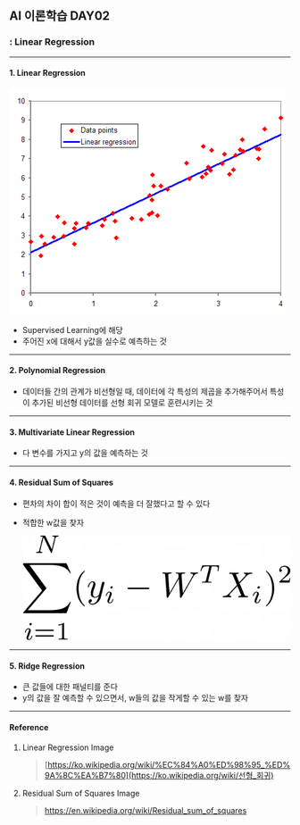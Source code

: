 ## AI 이론학습 DAY02
### : Linear Regression
<hr>

#### 1. Linear Regression

![](./images/linear_regression.png)

- Supervised Learning에 해당
- 주어진 x에 대해서 y값을 실수로 예측하는 것

<hr>

#### 2. Polynomial Regression

- 데이터들 간의 관계가 비선형일 때, 데이터에 각 특성의 제곱을 추가해주어서 특성이 추가된 비선형 데이터를 선형 회귀 모델로 훈련시키는 것

<hr>

#### 3. Multivariate Linear Regression

- 다 변수를 가지고 y의 값을 예측하는 것

<hr>

#### 4. Residual Sum of Squares

- 편차의 차이 합이 적은 것이 예측을 더 잘했다고 할 수 있다

- 적합한 w값을 찾자

  

  ![](./images/rss.png)

  

<hr>

#### 5. Ridge Regression

- 큰 값들에 대한 패널티를 준다
- y의 값을 잘 예측할 수 있으면서, w들의 값을 작게할 수 있는 w를 찾자

<hr>

#### Reference

1. Linear Regression Image

   > [https://ko.wikipedia.org/wiki/%EC%84%A0%ED%98%95_%ED%9A%8C%EA%B7%80](https://ko.wikipedia.org/wiki/선형_회귀)

2. Residual Sum of Squares Image

   > https://en.wikipedia.org/wiki/Residual_sum_of_squares
